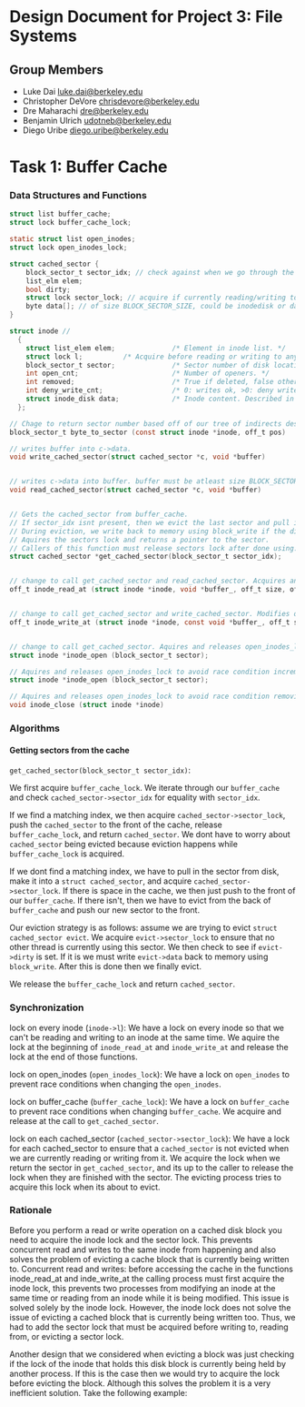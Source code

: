 Design Document for Project 3: File Systems
===========================================

## Group Members

* Luke Dai <luke.dai@berkeley.edu>
* Christopher DeVore <chrisdevore@berkeley.edu>
* Dre Maharachi <dre@berkeley.edu>
* Benjamin Ulrich <udotneb@berkeley.edu>
* Diego Uribe <diego.uribe@berkeley.edu>

# Task 1: Buffer Cache

### Data Structures and Functions
```c
struct list buffer_cache; 
struct lock buffer_cache_lock;

static struct list open_inodes;
struct lock open_inodes_lock;

struct cached_sector {
	block_sector_t sector_idx; // check against when we go through the cache
	list_elm elem; 
	bool dirty; 
	struct lock sector_lock; // acquire if currently reading/writing to this sector
	byte data[]; // of size BLOCK_SECTOR_SIZE, could be inodedisk or data block, up to caller to cast to correct one
}

struct inode // 
  {
    struct list_elem elem;              /* Element in inode list. */
    struct lock l; 			/* Acquire before reading or writing to any disk block on this inode, release after */ 
    block_sector_t sector;              /* Sector number of disk location. */
    int open_cnt;                       /* Number of openers. */
    int removed;                        /* True if deleted, false otherwise. */
    int deny_write_cnt;                 /* 0: writes ok, >0: deny writes. */
    struct inode_disk data;             /* Inode content. Described in pt 2 */
  }; 

// Chage to return sector number based off of our tree of indirects described in pt2
block_sector_t byte_to_sector (const struct inode *inode, off_t pos)

// writes buffer into c->data.
void write_cached_sector(struct cached_sector *c, void *buffer)


// writes c->data into buffer. buffer must be atleast size BLOCK_SECTOR_SIZE
void read_cached_sector(struct cached_sector *c, void *buffer)


// Gets the cached_sector from buffer_cache. 
// If sector_idx isnt present, then we evict the last sector and pull in sector_idx from memory. 
// During eviction, we write back to memory using block_write if the dirty bit is true. 
// Aquires the sectors lock and returns a pointer to the sector. 
// Callers of this function must release sectors lock after done using. 
struct cached_sector *get_cached_sector(block_sector_t sector_idx);


// change to call get_cached_sector and read_cached_sector. Acquires and releases inode->l.
off_t inode_read_at (struct inode *inode, void *buffer_, off_t size, off_t offset);


// change to call get_cached_sector and write_cached_sector. Modifies dirty bit. Acquires and releases inode->l.
off_t inode_write_at (struct inode *inode, const void *buffer_, off_t size, off_t offset);


// change to call get_cached_sector. Aquires and releases open_inodes_lock
struct inode *inode_open (block_sector_t sector);

// Aquires and releases open_inodes_lock to avoid race condition incrementing
struct inode *inode_open (block_sector_t sector);

// Aquires and releases open_inodes_lock to avoid race condition removing inode from open_inodes.
void inode_close (struct inode *inode)
```

### Algorithms

#### Getting sectors from the cache
`get_cached_sector(block_sector_t sector_idx)`: 

We first acquire `buffer_cache_lock`.
We iterate through our `buffer_cache` and check `cached_sector->sector_idx` for equality with `sector_idx`. 

If we find a matching index, we then acquire `cached_sector->sector_lock`, push the `cached_sector` to the front of the cache, release `buffer_cache_lock`, and return `cached_sector`.
We dont have to worry about `cached_sector` being evicted because eviction happens while `buffer_cache_lock` is acquired.

If we dont find a matching index, we have to pull in the sector from disk, make it into a `struct cached_sector`, and acquire `cached_sector->sector_lock`. If there is space in the cache, we then just push to the front of our `buffer_cache`. If there isn't, then we have to evict from the back of `buffer_cache` and push our new sector to the front. 

Our eviction strategy is as follows: assume we are trying to evict `struct cached_sector evict`. We acquire `evict->sector_lock` to ensure that no other thread is currently using this sector. We then check to see if `evict->dirty` is set. If it is we must write `evict->data` back to memory using `block_write`. After this is done then we finally evict.

We release the `buffer_cache_lock` and return `cached_sector`.


### Synchronization
lock on every inode (`inode->l`): We have a lock on every inode so that we can't be reading and writing to an inode at the same time. We aquire the lock at the beginning of `inode_read_at` and `inode_write_at` and release the lock at the end of those functions. 

lock on open_inodes (`open_inodes_lock`): We have a lock on `open_inodes` to prevent race conditions when changing the `open_inodes`.

lock on buffer_cache (`buffer_cache_lock`): We have a lock on `buffer_cache` to prevent race conditions when changing `buffer_cache`. We acquire and release at the call to `get_cached_sector`.

lock on each cached_sector (`cached_sector->sector_lock`): We have a lock for each cached_sector to ensure that a `cached_sector` is not evicted when we are currently reading or writing from it. We acquire the lock when we return the sector in `get_cached_sector`, and its up to the caller to release the lock when they are finished with the sector. The evicting process tries to acquire this lock when its about to evict. 

### Rationale

Before you perform a read or write operation on a cached disk block you need to acquire the inode lock and the sector lock. This prevents concurrent read and writes to the same inode from happening and also solves the problem of evicting a cache block that is currently being written to. 
Concurrent read and writes: before accessing the cache in the functions inode_read_at and inde_write_at the calling process must first acquire the inode lock, this prevents two processes from modifying an inode at the same time or reading from an inode while it is being modified. This issue is solved solely by the inode lock.
However, the inode lock does not solve the issue of evicting a cached block that is currently being written too. Thus, we had to add the sector lock that must be acquired before writing to, reading from, or evicting a sector lock.

Another design that we considered when evicting a block was just checking if the lock of the inode that holds this disk block is currently being held by another process. If this is the case then we would try to acquire the lock before evicting the block. Although this solves the problem it is a very inefficient solution. Take the following example:


